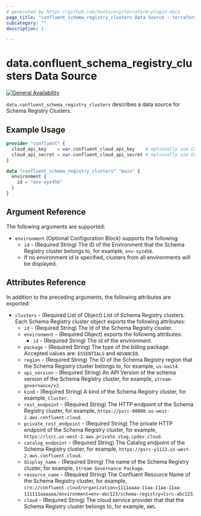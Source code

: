 ```yaml
---
# generated by https://github.com/hashicorp/terraform-plugin-docs
page_title: "confluent_schema_registry_clusters Data Source - terraform-provider-confluent"
subcategory: ""
description: |-

---
```


# data.confluent_schema_registry_clusters Data Source

[![General Availability](https://img.shields.io/badge/Lifecycle%20Stage-General%20Availability-%2345c6e8)](https://docs.confluent.io/cloud/current/api.html#section/Versioning/API-Lifecycle-Policy)

`data.confluent_schema_registry_clusters` describes a data source for Schema Registry Clusters.

## Example Usage

```terraform
provider "confluent" {
  cloud_api_key    = var.confluent_cloud_api_key    # optionally use CONFLUENT_CLOUD_API_KEY env var
  cloud_api_secret = var.confluent_cloud_api_secret # optionally use CONFLUENT_CLOUD_API_SECRET env var
}

data "confluent_schema_registry_clusters" "main" {
  environment {
    id = "env-xyz456"
  }
}

```

## Argument Reference

The following arguments are supported:
- `environment` (Optional Configuration Block) supports the following:
  - `id` - (Required String) The ID of the Environment that the Schema Registry cluster belongs to, for example, `env-xyz456`.
  - If no environment id is specified, clusters from all environments will be displayed.

## Attributes Reference

In addition to the preceding arguments, the following attributes are exported:
- `clusters` - (Required List of Object) List of Schema Registry clusters. Each Schema Registry cluster object exports the following attributes:
  - `id` - (Required String) The id of the Schema Registry cluster.
  - `environment` - (Required Object) exports the following attributes:
      - `id` - (Required String) The id of the environment.
  - `package` - (Required String) The type of the billing package. Accepted values are: `ESSENTIALS` and `ADVANCED`.
  - `region` - (Required String) The ID of the Schema Registry region that the Schema Registry cluster belongs to, for example, `us-east4`.
  - `api_version` - (Required String) An API Version of the schema version of the Schema Registry cluster, for example, `stream-governance/v2`.
  - `kind` - (Required String) A kind of the Schema Registry cluster, for example, `Cluster`.
  - `rest_endpoint` - (Required String) The HTTP endpoint of the Schema Registry cluster, for example, `https://psrc-00000.us-west-2.aws.confluent.cloud`.
  - `private_rest_endpoint` - (Required String) The private HTTP endpoint of the Schema Registry cluster, for example, `https://lsrc.us-west-2.aws.private.stag.cpdev.cloud`.
  - `catalog_endpoint` - (Required String) The Catalog endpoint of the Schema Registry cluster, for example, `https://psrc-y1113.us-west-2.aws.confluent.cloud`.
  - `display_name` - (Required String) The name of the Schema Registry cluster, for example, `Stream Governance Package`.
  - `resource_name` - (Required String) The Confluent Resource Name of the Schema Registry cluster, for example, `crn://confluent.cloud/organization=1111aaaa-11aa-11aa-11aa-111111aaaaaa/environment=env-abc123/schema-registry=lsrc-abc123`.
  - `cloud` - (Required String) The cloud service provider that that the Schema Registry cluster belongs to, for example, `AWS`.
